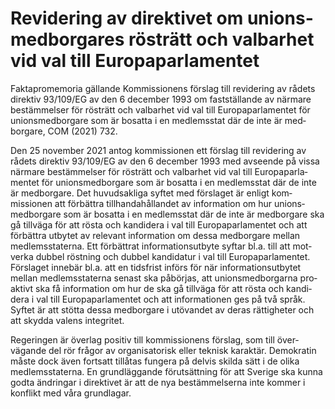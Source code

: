 # Revidering av direk­tivet om unions­med­borgares röst­rätt och val­barhet vid val till Europa­parla­mentet

Faktapromemoria gällande Kom­missionens förslag till revi­dering av rådets direktiv 93/109/EG av den 6 december 1993 om fast­ställande av närmare bestäm­melser för röst­rätt och
val­barhet vid val till Europa­parla­mentet för unions­med­borgare som är bosatta i
en medlems­stat där de inte är med­borgare, COM (2021) 732.

Den 25 november 2021 antog kom­missionen ett förslag till revi­dering av rådets direktiv 93/109/EG av den 6 decem­ber 1993 med avseende på vissa närmare bestäm­melser för rösträtt och valbar­het vid val till Europa­parla­mentet för unions­medborgare som är bosatta i en med­lems­stat där de inte är med­borgare. Det huvud­sakliga syftet med förslaget är enligt kom­missionen att för­bättra tillhanda­hållandet av informa­tion om hur unions­medborgare som är bosatta i en medlems­stat där de inte är med­borgare ska gå till­väga för att rösta och kan­didera i val till Europa­parla­mentet och att förbättra utbytet av relevant informa­tion om dessa med­borgare mellan medlems­staterna. Ett för­bättrat informa­tions­utbyte syftar bl.a. till att mot­verka dubbel röstning och dubbel kandidatur i val till Europa­parlamentet. För­slaget innebär bl.a. att en tidsfrist införs för när informa­tions­utbytet mellan medlems­staterna senast ska påbörjas, att unions­med­borgarna pro­aktivt ska få informa­tion om hur de ska gå tillväga för att rösta och
kandi­dera i val till Europa­parla­mentet och att informa­tionen ges på två språk. Syftet är att stötta dessa med­borgare i utövandet av deras rättig­heter och att skydda valens integritet.

Regeringen är över­lag positiv till kom­missionens förslag, som till över­vägande del rör frågor av organisa­torisk eller teknisk karaktär. Demo­kratin måste dock även fortsatt tillåtas fun­gera på delvis skilda sätt i de olika medlems­staterna. En grund­läggande förut­sättning för att Sverige ska kunna godta ändringar i direktivet är att de nya bestäm­melserna inte kommer i konflikt med våra grund­lagar.
